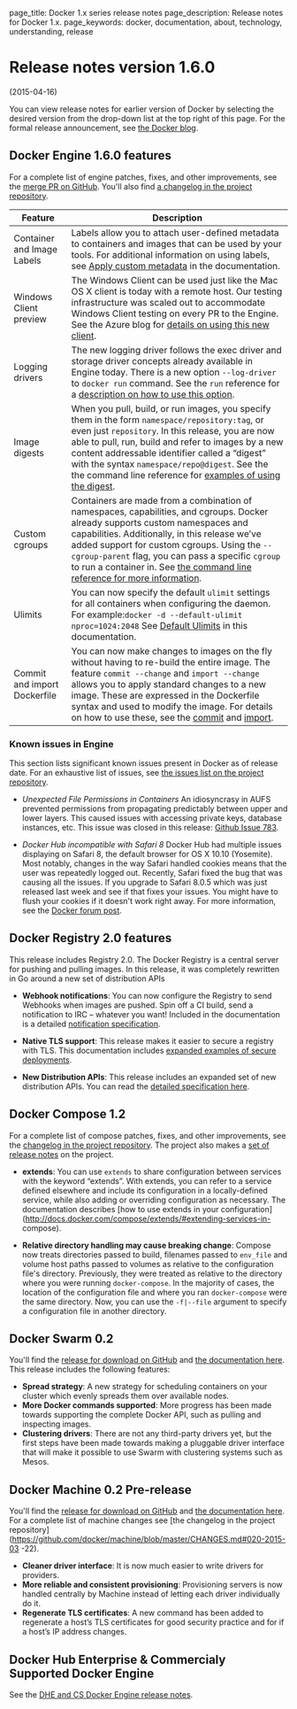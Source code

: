 page_title: Docker 1.x series release notes
page_description: Release notes for Docker 1.x.
page_keywords: docker, documentation, about, technology, understanding, release

# Release notes version 1.6.0
(2015-04-16)

You can view release notes for earlier version of Docker by selecting the
desired version from the drop-down list at the top right of this page. For the
formal release announcement, see [the Docker
blog](https://blog.docker.com/2015/04/docker-release-1-6/).



## Docker Engine 1.6.0 features

For a complete list of engine patches, fixes, and other improvements, see the
[merge PR on GitHub](https://github.com/docker/docker/pull/11635). You'll also
find [a changelog in the project
repository](https://github.com/docker/docker/blob/master/CHANGELOG.md).


| Feature                      | Description                                                                                                                                                                                                                                                                                                                                                                                                                                                        |
|------------------------------|-----------------------------------------------------------------------------------------------------------------------------------------------------------------------------------------------------------------------------------------------------------------------------------------------------------------------------------------------------------------------------------------------------------------------------------------------------------------|
| Container and Image Labels   | Labels allow you to attach user-defined metadata to containers and images that can be used by your tools. For additional information on using labels, see [Apply custom metadata](http://docs.docker.com/userguide/labels-custom-metadata/#add-labels-to-images-the-label-instruction) in the documentation.                                                                                                                                                    |
| Windows Client preview       | The Windows Client can be used just like the Mac OS X client is today with a remote host. Our testing infrastructure was scaled out to accommodate Windows Client testing on every PR to the Engine. See the Azure blog for [details on using this new client](http://azure.microsoft.com/blog/2015/04/16/docker-client-for-windows-is-now-available).                                                                                                           |
| Logging drivers              | The new logging driver follows the exec driver and storage driver concepts already available in Engine today. There is a new option `--log-driver` to `docker run` command. See the `run` reference for a [description on how to use this option](http://docs.docker.com/reference/run/#logging-drivers-log-driver).                                                                                                                                            |
| Image digests                | When you pull, build, or run images, you specify them in the form `namespace/repository:tag`, or even just `repository`. In this release, you are now able to pull, run, build and refer to images by a new content addressable identifier called a “digest” with the syntax `namespace/repo@digest`. See the the command line reference for [examples of using the digest](http://docs.docker.com/reference/commandline/cli/#listing-image-digests).           |
| Custom cgroups               | Containers are made from a combination of namespaces, capabilities, and cgroups. Docker already supports custom namespaces and capabilities. Additionally, in this release we’ve added support for custom cgroups. Using the `--cgroup-parent` flag, you can pass a specific `cgroup` to run a container in. See [the command line reference for more information](http://docs.docker.com/reference/commandline/cli/#create).                                   |
| Ulimits                      | You can now specify the default `ulimit` settings for all containers when configuring the daemon. For example:`docker -d --default-ulimit nproc=1024:2048` See [Default Ulimits](http://docs.docker.com/reference/commandline/cli/#default-ulimits) in this documentation.                                                                                                                                                                                   |
| Commit and import Dockerfile | You can now make changes to images on the fly without having to re-build the entire image. The feature `commit --change` and `import --change` allows you to apply standard changes to a new image. These are expressed in the Dockerfile syntax and used to modify the image. For details on how to use these, see the [commit](http://docs.docker.com/reference/commandline/cli/#commit) and [import](http://docs.docker.com/reference/commandline/cli/#import). |

### Known issues in Engine

This section lists significant known issues present in Docker as of release date.
For an exhaustive list of issues, see [the issues list on the project
repository](https://github.com/docker/docker/issues/).

* *Unexpected File Permissions in Containers*
An idiosyncrasy in AUFS prevented permissions from propagating predictably
between upper and lower layers. This caused issues with accessing private
keys, database instances, etc.  This issue was closed in this release:
[Github Issue 783](https://github.com/docker/docker/issues/783).


* *Docker Hub incompatible with Safari 8*
Docker Hub had multiple issues displaying on Safari 8, the default browser for
OS X 10.10 (Yosemite).  Most notably, changes in the way Safari handled cookies
means that the user was repeatedly logged out.
Recently, Safari fixed the bug that was causing all the issues. If you upgrade
to Safari 8.0.5 which was just released last week and see if that fixes your
issues. You might have to flush your cookies if it doesn't work right away.
For more information, see the [Docker forum
post](https://forums.docker.com/t/new-safari-in-yosemite-issue/300).

## Docker Registry 2.0 features

This release includes Registry 2.0. The Docker Registry is a central server for
pushing and pulling images. In this release, it was completely rewritten in Go
around a new set of distribution APIs

- **Webhook notifications**: You can now configure the Registry to send Webhooks
when images are pushed. Spin off a CI build, send a notification to IRC –
whatever you want! Included in the documentation is a detailed [notification
specification](http://docs.docker.com/registry/notifications/).

- **Native TLS support**: This release makes it easier to secure a registry with
TLS.  This documentation includes [expanded examples of secure
deployments](http://docs.docker.com/registry/deploying/).

- **New Distribution APIs**: This release includes an expanded set of new
distribution APIs. You can read the [detailed specification
here](http://docs.docker.com/registry/spec/api/).


## Docker Compose 1.2

For a complete list of compose patches, fixes, and other improvements, see the
[changelog in the project
repository](https://github.com/docker/compose/blob/master/CHANGES.md). The
project also makes a [set of release
notes](https://github.com/docker/compose/releases/tag/1.2.0) on the project.

- **extends**:  You can use `extends` to share configuration between services
with the keyword “extends”. With extends, you can refer to a service defined
elsewhere and include its configuration in a locally-defined service, while also
adding or overriding configuration as necessary. The documentation describes
[how to use extends in your
configuration](http://docs.docker.com/compose/extends/#extending-services-in-
compose).

- **Relative directory handling may cause breaking change**: Compose now treats
directories passed to build, filenames passed to `env_file` and volume host
paths passed to volumes as relative to the configuration file's directory.
Previously, they were treated as relative to the directory where you were
running `docker-compose`. In the majority of cases, the location of the
configuration file and where you ran `docker-compose` were the same directory.
Now, you can use the `-f|--file` argument to specify a configuration file in
another directory. 


## Docker Swarm 0.2

You'll find the [release for download on
GitHub](https://github.com/docker/swarm/releases/tag/v0.2.0) and [the
documentation here](http://docs.docker.com/swarm/).  This release includes the
following features:

- **Spread strategy**: A new strategy for scheduling containers on your cluster
which evenly spreads them over available nodes.
- **More Docker commands supported**: More progress has been made towards
supporting the complete Docker API, such as pulling and inspecting images.
- **Clustering drivers**: There are not any third-party drivers yet, but the
first steps have been made towards making a pluggable driver interface that will
make it possible to use Swarm with clustering systems such as Mesos.


## Docker Machine 0.2 Pre-release

You'll find the [release for download on
GitHub](https://github.com/docker/machine/releases) and [the documentation
here](http://docs.docker.com/machine/).  For a complete list of machine changes
see [the changelog in the project
repository](https://github.com/docker/machine/blob/master/CHANGES.md#020-2015-03
-22).

- **Cleaner driver interface**: It is now much easier to write drivers for providers.
- **More reliable and consistent provisioning**: Provisioning servers is now
handled centrally by Machine instead of letting each driver individually do it.
- **Regenerate TLS certificates**: A new command has been added to regenerate a
host’s TLS certificates for good security practice and for if a host’s IP
address changes. 

## Docker Hub Enterprise & Commercialy Supported Docker Engine

See the [DHE and CS Docker Engine release notes](docker-hub-enterprise/release-notes.md).
